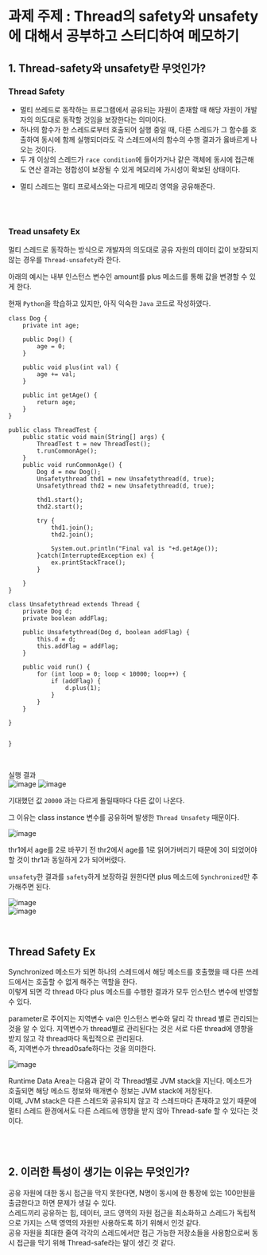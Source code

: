 # 과제 주제 : Thread의 safety와 unsafety에 대해서 공부하고 스터디하여 메모하기

## 1. Thread-safety와 unsafety란 무엇인가?
### Thread Safety
- 멀티 쓰레드로 동작하는 프로그램에서 공유되는 자원이 존재할 때 해당 자원이 개발자의 의도대로 동작할 것임을 보장한다는 의미이다.
- 하나의 함수가 한 스레드로부터 호출되어 실행 중일 때, 다른 스레드가 그 함수를 호출하여 동시에 함께 실행되더라도 각 스레드에서의 함수의 수행 결과가 옳바르게 나오는 것이다.
- 두 개 이상의 스레드가 `race condition`에 들어가거나 같은 객체에 동시에 접근해도 연산 결과는 정합성이 보장될 수 있게 메모리에 가시성이 확보된 상태이다.

* 멀티 스레드는 멀티 프로세스와는 다르게 메모리 영역을 공유해준다.

</br>
</br>

### Tread unsafety Ex
멀티 스레드로 동작하는 방식으로 개발자의 의도대로 공유 자원의 데이터 값이 보장되지 않는 경우를 `Thread-unsafety`라 한다. </br>

아래의 예시는 내부 인스턴스 변수인 amount를 plus 메소드를 통해 값을 변경할 수 있게 한다. </br>

현재 `Python`을 학습하고 있지만, 아직 익숙한 `Java` 코드로 작성하였다.

```
class Dog {
	private int age;

	public Dog() {
		age = 0;
	}

	public void plus(int val) {
		age += val;
	}

	public int getAge() {
		return age;
	}
}

public class ThreadTest {
	public static void main(String[] args) {
		ThreadTest t = new ThreadTest();
		t.runCommonAge();
	}
	public void runCommonAge() {
		Dog d = new Dog();
		Unsafetythread thd1 = new Unsafetythread(d, true);
		Unsafetythread thd2 = new Unsafetythread(d, true);
		
		thd1.start();
		thd2.start();
		
		try {
			thd1.join();
			thd2.join();
			
			System.out.println("Final val is "+d.getAge());
		}catch(InterruptedException ex) {
			ex.printStackTrace();
		}

	}
}

class Unsafetythread extends Thread {
	private Dog d;
	private boolean addFlag;

	public Unsafetythread(Dog d, boolean addFlag) {
		this.d = d;
		this.addFlag = addFlag;
	}

	public void run() {
		for (int loop = 0; loop < 10000; loop++) {
			if (addFlag) {
				d.plus(1);
			}
		}
	}

}


}

```
</br>

실행 결과 </br>
![image](https://github.com/leesuuuuumm/Seoul-ICT-AI-Web-Dev-Camp/assets/58407737/7eab1d26-6b50-4740-8548-cd025e202a7e)
![image](https://github.com/leesuuuuumm/Seoul-ICT-AI-Web-Dev-Camp/assets/58407737/fd980539-8a2c-43ee-b2da-82b9a3fa6f4a) </br>

기대했던 값 `20000` 과는 다르게 돌릴때마다 다른 값이 나온다. </br>

그 이유는 class instance 변수를 공유하며 발생한 `Thread Unsafety` 때문이다. </br>

![image](https://github.com/leesuuuuumm/Seoul-ICT-AI-Web-Dev-Camp/assets/58407737/b32f78b2-3185-4823-ac02-887fff9aeff6) </br>

thr1에서 age를 2로 바꾸기 전 thr2에서 age를 1로 읽어가버리기 때문에 3이 되었어야 할 것이 thr1과 동일하게 2가 되어버렸다. </br>

`unsafety`한 결과를 `safety`하게 보장하길 원한다면 plus 메소드에 `Synchronized`만 추가해주면 된다. </br>

![image](https://github.com/leesuuuuumm/Seoul-ICT-AI-Web-Dev-Camp/assets/58407737/827a53e2-3fbc-4a6d-a019-31f8c0872b2d) </br>
![image](https://github.com/leesuuuuumm/Seoul-ICT-AI-Web-Dev-Camp/assets/58407737/9673bee9-bdea-4113-9e79-be8c6f5fef9d)


</br>

## Thread Safety Ex
Synchronized 메소드가 되면 하나의 스레드에서 해당 메소드를 호출했을 때 다른 쓰레드에서는 호출할 수 없게 해주는 역할을 한다. </br>
이렇게 되면 각 thread 마다 plus 메소드를 수행한 결과가 모두 인스턴스 변수에 반영할 수 있다.

parameter로 주어지는 지역변수 val은 인스턴스 변수와 달리 각 thread 별로 관리되는 것을 알 수 있다. 지역변수가 thread별로 관리된다는 것은 서로 다른 thread에 영향을 받지 않고 각 thread마다 독립적으로 관리된다. </br>
즉, 지역변수가 thread0safe하다는 것을 의미한다. </br>

![image](https://github.com/leesuuuuumm/Seoul-ICT-AI-Web-Dev-Camp/assets/58407737/ac3ea8b3-b81c-4d2d-9c9c-6baed14eab7a)

Runtime Data Area는 다음과 같이 각 Thread별로 JVM stack을 지닌다. 메소드가 호출되면 해당 메소드 정보와 매개변수 정보는 JVM stack에 저장된다. </br>
이때, JVM stack은 다른 스레드와 공유되지 않고 각 스레드마다 존재하고 있기 때문에 멀티 스레드 환경에서도 다른 스레드에 영향을 받지 않아 Thread-safe 할 수 있다는 것이다.

</br>
</br>

## 2. 이러한 특성이 생기는 이유는 무엇인가?
공유 자원에 대한 동시 접근을 막지 못한다면, N명이 동시에 한 통장에 있는 100만원을 출금한다고 하면 문제가 생길 수 있다. </br>
스레드끼리 공유하는 힙, 데이터, 코드 영역의 자원 접근을 최소화하고 스레드가 독립적으로 가지는 스택 영역의 자원만 사용하도록 하기 위해서 인것 같다. </br> 
공유 자원을 최대한 줄여 각각의 스레드에서만 접근 가능한 저장소들을 사용함으로써 동시 접근을 막기 위해 Thread-safe라는 말이 생긴 것 같다. </br>

